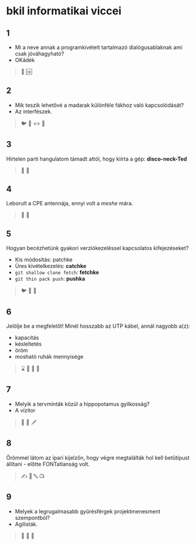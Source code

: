 # bkil informatikai viccei

## 1

- Mi a neve annak a programkivételt tartalmazó dialógusablaknak ami csak jóváhagyható?
- OKádék

> 💬 🆗

## 2
- Mik teszik lehetővé a madarak különféle fákhoz való kapcsolódását?
- Az interfészek.

> 🐦️ 🔗 ↔️ 🌳

## 3
Hirtelen parti hangulatom támadt attól, hogy kiírta a gép: **disco-neck-Ted**

> 🔮 💃

## 4
Leborult a CPE antennája, ennyi volt a _meshe_ mára.

> 📶 📡

## 5
Hogyan becézhetünk gyakori verziókezeléssel kapcsolatos kifejezéseket?

- Kis módosítás: patchke
- Üres kivételkezelés: **catchke**
- `git shallow clone fetch`: **fetchke**
- `git thin pack push`: **pushka**

> 🐦️ 🐐 🔫

## 6
Jelölje be a megfelelőt! Minél hosszabb az UTP kábel, annál nagyobb a(z):

- kapacitás
- késleltetés
- öröm
- mosható ruhák mennyisége

> ⌛️ 🔌 👕 📏

## 7
- Melyik a tervminták közül a hippopotamus gyilkosság?
- A vízitor

> 🌊 🐃 🗡️

## 8
Örömmel látom az ipari kijelzőn, hogy végre megtalálták hol kell betűtípust állítani - előtte FONTatlanság volt.

> ✍️ 🔣 🔤 📺️

## 9
- Melyek a legrugalmasabb gyűrésférgek projektmenesment szempontból?
- Agilisták.

> 🐛 🏢 💼
